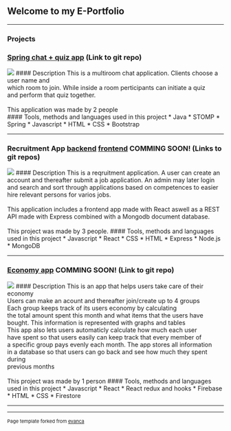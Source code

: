 ## Welcome to my E-Portfolio

---

### Projects

### [Spring chat + quiz app](/sample_page) (Link to git repo)
<img src="images/dummy_thumbnail.jpg?raw=true"/>
#### Description
This is a multiroom chat application. Clients choose a user name and <br/>
which room to join. While inside a room perticipants can initiate a quiz <br/>
and perform that quiz together.  <br/>
<br/>
This application was made by 2 people <br/>
#### Tools, methods and languages used in this project
* Java
* STOMP
* Spring
* Javascript
* HTML
* CSS
* Bootstrap

---
### Recruitment App [backend](https://github.com/Bash-ton/Arkitektur-IV1201-RestAPI) [frontend](https://github.com/momahdi/Recruitment-application) COMMING SOON! (Links to git repos)
<img src="images/dummy_thumbnail.jpg?raw=true"/>
#### Description
This is a reqruitment application. A user can create an 
account and thereafter submit a job application.
An admin may later login and search and sort through
applications based on competences to easier hire
relevant persons for varios jobs.
<br><br>
This application includes a frontend app made with React
aswell as a REST API made with Express combined with a
Mongodb document database.
<br><br>
This project was made by 3 people.
#### Tools, methods and languages used in this project
* Javascript
* React
* CSS
* HTML
* Express
* Node.js
* MongoDB


---
### [Economy app](https://github.com/Bash-ton/economiWebApp) COMMING SOON! (Link to git repo)
<img src="images/dummy_thumbnail.jpg?raw=true"/>
#### Description
This is an app that helps users take care of their economy<br/>
Users can make an acount and thereafter join/create up to 4 groups<br/>
Each group keeps track of its users economy by calculating<br/>
the total amount spent this month and what items that the users have<br/>
bought. This information is represented with graphs and tables<br/>
This app also lets users automaticly calculate how much each user<br/>
have spent so that users easily can keep track that every member of<br/>
a specific group pays evenly each month. The app stores all information<br/>
in a database so that users can go back and see how much they spent during<br/>
previous months<br/>
<br/>
This project was made by 1 person
#### Tools, methods and languages used in this project
* Javascript
* React
* React redux and hooks
* Firebase
* HTML
* CSS
* Firestore

---





---
<p style="font-size:11px">Page template forked from <a href="https://github.com/evanca/quick-portfolio">evanca</a></p>
<!-- Remove above link if you don't want to attibute -->
